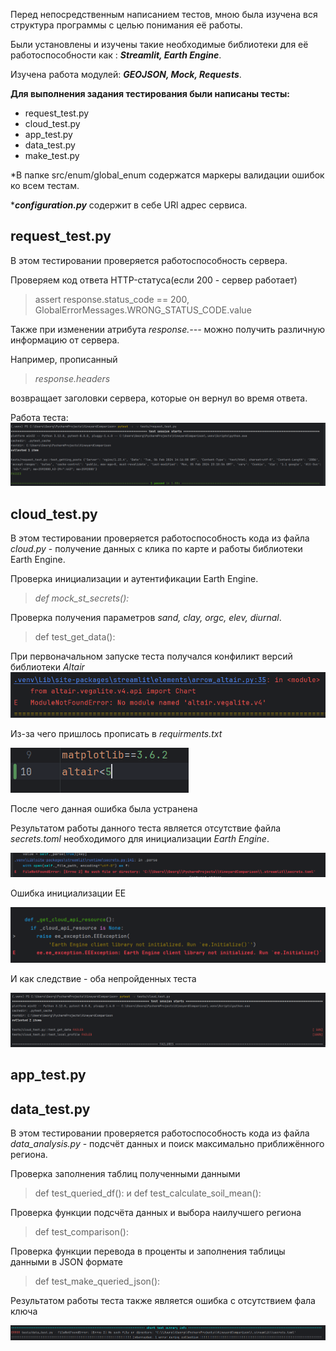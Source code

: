 Перед непосредственным написанием тестов, мною была изучена вся структура программы с целью понимания её работы. 

Были установлены и изучены такие необходимые библиотеки для её работоспособности как : **_Streamlit, Earth Engine_**.

Изучена работа модулей: **_GEOJSON, Mock, Requests_**.


**Для выполнения задания тестирования были написаны тесты:**
* request_test.py
* cloud_test.py
* app_test.py
* data_test.py
* make_test.py

*В папке src/enum/global_enum содержатся маркеры валидации ошибок ко всем тестам.

***_configuration.py_** содержит в себе URl адрес сервиса.
## request_test.py
В этом тестировании проверяется работоспособность сервера.

Проверяем код ответа HTTP-статуса(если 200 - сервер работает)
>assert response.status_code == 200, GlobalErrorMessages.WRONG_STATUS_CODE.value

Также при изменении атрибута _response.---_ можно получить различную информацию от сервера. 

Например, прописанный 
>_response.headers_

возвращает заголовки сервера, которые он вернул во время ответа.

Работа теста:
![](pictures/тест1.png)
## cloud_test.py
В этом тестировании проверяется работоспособность кода из файла _cloud.py_ - получение данных с клика по карте и работы библиотеки Earth Engine.


Проверка инициализации и аутентификации  Earth Engine.
>_def mock_st_secrets():_


Проверка получения параметров _sand, clay, orgc, elev, diurnal_.
>def test_get_data():

При первоначальном запуске теста получался конфиликт версий библиотеки _Altair_
![](pictures/тест2_1.png)

Из-за чего пришлось прописать в _requirments.txt_

![](pictures/тест2_2.png)

После чего данная ошибка была устранена

Результатом работы данного теста является отсутствие файла _secrets.toml_ необходимого для инициализации _Earth Engine_.

![](pictures/тест2_3.png)

Ошибка инициализации EE

![](pictures/тест2_4.png)

И как следствие - оба непройденных теста

![](pictures/тест2_5.png)


## app_test.py


## data_test.py

В этом тестировании проверяется работоспособность кода из файла _data_analysis.py_ - подсчёт данных и поиск максимально приближённого региона.

Проверка заполнения таблиц полученными данными
>def test_queried_df(): и def test_calculate_soil_mean():

Проверка функции подсчёта данных и выбора наилучшего региона
>def test_comparison():

Проверка функции перевода в проценты и заполнения таблицы данными в JSON формате
>def test_make_queried_json():

Результатом работы теста также является ошибка с отсутствием фала ключа

![](pictures/тест3.png)
